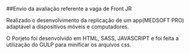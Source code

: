 ##Envio da avaliação referente a vaga de Front JR

Realizado o desenvolvimento da replicação de um app(MEDSOFT PRO) adaptável a dispositivos móveis e computadores.

O Porjeto foi desenvolvido em HTML, SASS, JAVASCRIPT e foi feita a utilização do GULP para minificar os arquivos css.

